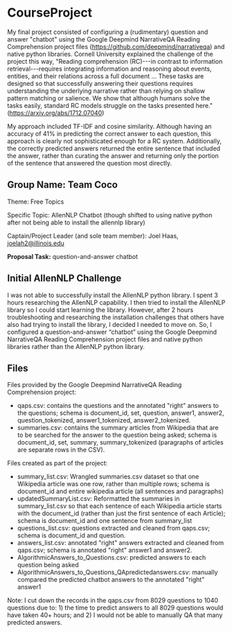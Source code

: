 # CourseProject

My final project consisted of configuring a (rudimentary) question and answer "chatbot" using the Google Deepmind NarrativeQA Reading Comprehension project files (https://github.com/deepmind/narrativeqa) and native python libraries. Cornell University explained the challenge of the project this way, "Reading comprehension (RC)---in contrast to information retrieval---requires integrating information and reasoning about events, entities, and their relations across a full document ... These tasks are designed so that successfully answering their questions requires understanding the underlying narrative rather than relying on shallow pattern matching or salience. We show that although humans solve the tasks easily, standard RC models struggle on the tasks presented here." (https://arxiv.org/abs/1712.07040)

My approach included TF-IDF and cosine similarity. Although having an accuracy of 41% in predicting the correct answer to each question, this approach is clearly not sophisticated enough for a RC system. Additionally, the correctly predicted answers returned the entire sentence that included the answer, rather than curating the answer and returning only the portion of the sentence that answered the question most directly.



## Group Name: Team Coco

Theme: Free Topics

Specific Topic: AllenNLP Chatbot (though shifted to using native python after not being able to install the allennlp library)

Captain/Project Leader (and sole team member): Joel Haas, joelah2@illinois.edu

**Proposal Task:** question-and-answer chatbot


## Initial AllenNLP Challenge

I was not able to successfully install the AllenNLP python library.  I spent 3 hours researching the AllenNLP capability.  I then tried to install the AllenNLP library so I could start learning the library.  However, after 2 hours troubleshooting and researching the installation challenges that others have also had trying to install the library, I decided I needed to move on.  So, I configured a question-and-answer “chatbot” using the Google Deepmind NarrativeQA Reading Comprehension project files and native python libraries rather than the AllenNLP python library.

## Files

Files provided by the Google Deepmind NarrativeQA Reading Comprehension project:
* qaps.csv: contains the questions and the annotated "right" answers to the questions; schema is document_id, set, question, answer1, answer2, question_tokenized, answer1_tokenized, answer2_tokenized.
* summaries.csv: contains the summary articles from Wikipedia that are to be searched for the answer to the question being asked; schema is document_id, set, summary, summary_tokenized (paragraphs of articles are separate rows in the CSV).

Files created as part of the project:
* summary_list.csv: Wrangled summaries.csv dataset so that one Wikipedia article was one row, rather than multiple rows; schema is document_id and entire wikipedia article (all sentences and paragraphs) 
* updatedSummaryList.csv: Reformatted the summaries in summary_list.csv so that each sentence of each Wikipedia article starts with the document_id (rather than just the first sentence of each Article); schema is document_id and one sentence from summary_list
* questions_list.csv: questions extracted and cleaned from qaps.csv; schema is document_id and question.
* answers_list.csv: annotated "right" answers extracted and cleaned from qaps.csv; schema is annotated "right" answer1 and answer2.
* AlgorithmicAnswers_to_Questions.csv: predicted answers to each question being asked
* AlgorithmicAnswers_to_Questions_QApredictedanswers.csv: manually compared the predicted chatbot answers to the annotated "right" answer1

Note: I cut down the records in the qaps.csv from 8029 questions to 1040 questions due to: 1) the time to predict answers to all 8029 questions would have taken 40+ hours; and 2) I would not be able to manually QA that many predicted answers. 



